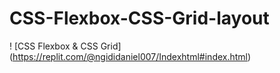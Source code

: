 # CSS-Flexbox-CSS-Grid-layout
! [CSS Flexbox &amp; CSS Grid] (https://replit.com/@ngididaniel007/Indexhtml#index.html)
